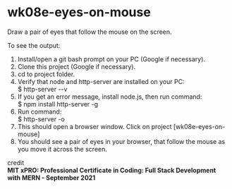 # wk08e-eyes-on-mouse

Draw a pair of eyes that follow the mouse on the screen.

To see the output:

1. Install/open a git bash prompt on your PC (Google if necessary).
2. Clone this project (Google if necessary).
3. cd to project folder.
4. Verify that node and http-server are installed on your PC:  
    $ http-server --v
5. If you get an error message, install node.js, then run command:  
    $ npm install http-server -g
6. Run command:  
    $ http-server -o
7. This should open a browser window.  Click on project [wk08e-eyes-on-mouse]
8. You should see a pair of eyes in your browser, that follow the mouse as you move it across the screen.

credit  
**MIT xPRO: Professional Certificate in Coding: Full Stack Development with MERN - September 2021**
